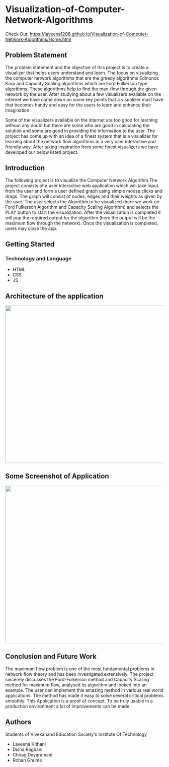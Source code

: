 # Visualization-of-Computer-Network-Algorithms


Check Out: https://laveena1208.github.io/Visualization-of-Computer-Network-Algorithms/Home.html


## Problem Statement
The problem statement and the objective of this project is to create a visualizer that helps users understand and learn. The focus on visualizing the computer network algorithms that are the greedy algorithms Edmonds Karp and Capacity Scaling algorithms which are Ford Fulkerson type algorithms. These algorithms help to find the max-flow through the given network by the user. After studying about a few visualizers available on the internet we have come down on some key points that a visualizer must have that becomes handy and easy for the users to learn and enhance their imagination.

Some of the visualizers available on the internet are too good for learning without any doubt but there are some who are good in calculating the solution and some are good in providing the information to the user. The project has  come up with an idea of a finest system that is a visualizer for learning about the network flow algorithms in a very user interactive and friendly way. After taking inspiration from some finest visualizers we have developed our below listed project.   


## Introduction
The following project is to visualize the Computer Network Algorithm.The project consists of a user interactive web application which will take input from the user and form a user defined graph using simple mouse clicks and drags. The graph will consist of nodes, edges and their weights as given by the user. The user selects the Algorithm to be visualized (here we work on Ford Fulkerson Algorithm and Capacity Scaling Algorithm) and selects the PLAY button to start the visualization. After the visualization is completed it will pop the required output for the algorithm (here the output will be the maximum flow through the network). Once the visualization is completed, users may close the app.


## Getting Started

### Technology and Language

* HTML
* CSS
* JS

## Architecture of the application

<div>
<img src="" width="900" height="500" />
</div>



## Some Screenshot of Application

<div>
<img src="" width="900" height="500" />
</div>

## Conclusion and Future Work
The maximum flow problem is one of the most fundamental problems in network flow theory and has been investigated extensively. The project sincerely discusses the Ford-Fulkerson method and Capacity Scaling method for maximum flow, analysed its algorithm and looked into an example. The user can implement this amazing method in various real world applications. The method has made it easy to solve several critical problems smoothly. This Application is a proof of concept. To be truly usable in a production environment a lot of improvements can be made.


## Authors

Students of Vivekanand Education Society's Institute Of Technology

* Laveena Kithani
* Disha Raghani
* Chirag Dayaramani
* Rohan Ghume




